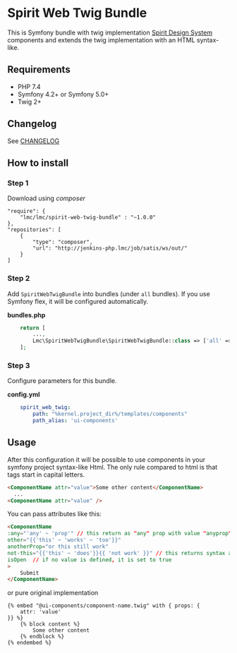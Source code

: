 Spirit Web Twig Bundle
=================

This is Symfony bundle with twig implementation [Spirit Design System](https://github.com/lmc-eu/spirit-design-system) components and extends the twig implementation with an HTML syntax-like.

## Requirements
- PHP 7.4
- Symfony 4.2+ or Symfony 5.0+
- Twig 2+

## Changelog
See [CHANGELOG](./CHANGELOG.md)

## How to install

### Step 1

Download using *composer*

    "require": {
        "lmc/lmc/spirit-web-twig-bundle" : "~1.0.0"
    },
    "repositories": [
        {
            "type": "composer",
            "url": "http://jenkins-php.lmc/job/satis/ws/out/"
        }
    ]

### Step 2

Add `SpiritWebTwigBundle` into bundles (under `all` bundles). If you use Symfony flex, it will be configured automatically.

**bundles.php**

```php
    return [
        ...,
        Lmc\SpiritWebTwigBundle\SpiritWebTwigBundle::class => ['all' => true],
    ];
```

### Step 3

Configure parameters for this bundle.

**config.yml**
```yaml
    spirit_web_twig:
        path: "%kernel.project_dir%/templates/components"
        path_alias: 'ui-components'
```

## Usage
After this configuration it will be possible to use components in your symfony project syntax-like Html. The only rule compared to html is that tags start in capital letters.

```html
<ComponentName attr="value">Some other content</ComponentName>
  ...
<ComponentName attr="value" />
```

You can pass attributes like this:

```html
<ComponentName
:any="'any' ~ 'prop'" // this return as "any" prop with value "anyprop"
other="{{'this' ~ 'works' ~ 'too'}}"
anotherProp="or this still work"
not-this="{{'this' ~ 'does'}}{{ 'not work' }}" // this returns syntax as plain text but prop with dash work
isOpen  // if no value is defined, it is set to true
>
    Submit
</ComponentName>
```

or pure original implementation

```twig
{% embed "@ui-components/component-name.twig" with { props: {
    attr: 'value'
}} %}
    {% block content %}
        Some other content
    {% endblock %}
{% endembed %}
```